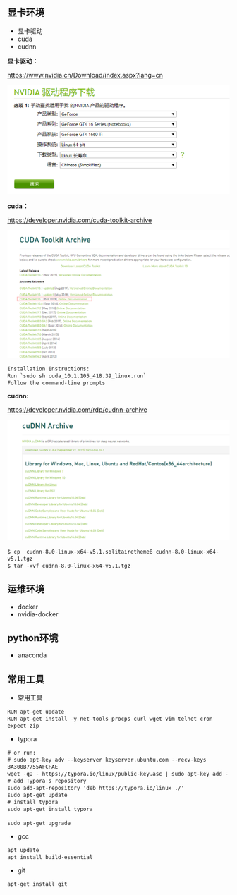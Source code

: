 ## 显卡环境

- 显卡驱动
- cuda
- cudnn



**显卡驱动：**

https://www.nvidia.cn/Download/index.aspx?lang=cn

![image-20200528104636382](ubuntu环境安装文件.assets/image-20200528104636382.png)



**cuda：**

https://developer.nvidia.com/cuda-toolkit-archive

![image-20200528105545022](ubuntu环境安装文件.assets/image-20200528105545022.png)

```
Installation Instructions:
Run `sudo sh cuda_10.1.105_418.39_linux.run`
Follow the command-line prompts
```

**cudnn:**

https://developer.nvidia.com/rdp/cudnn-archive

![image-20200528112722466](ubuntu环境安装文件.assets/image-20200528112722466.png)

```
$ cp  cudnn-8.0-linux-x64-v5.1.solitairetheme8 cudnn-8.0-linux-x64-v5.1.tgz
$ tar -xvf cudnn-8.0-linux-x64-v5.1.tgz
```



## 运维环境

- docker
- nvidia-docker



## python环境

- anaconda



## 常用工具

- 常用工具

```
RUN apt-get update 
RUN apt-get install -y net-tools procps curl wget vim telnet cron expect zip
```

- typora

```
# or run:
# sudo apt-key adv --keyserver keyserver.ubuntu.com --recv-keys BA300B7755AFCFAE
wget -qO - https://typora.io/linux/public-key.asc | sudo apt-key add -
# add Typora's repository
sudo add-apt-repository 'deb https://typora.io/linux ./'
sudo apt-get update
# install typora
sudo apt-get install typora

sudo apt-get upgrade
```



- gcc

```
apt update
apt install build-essential
```

- git

```
apt-get install git
```

